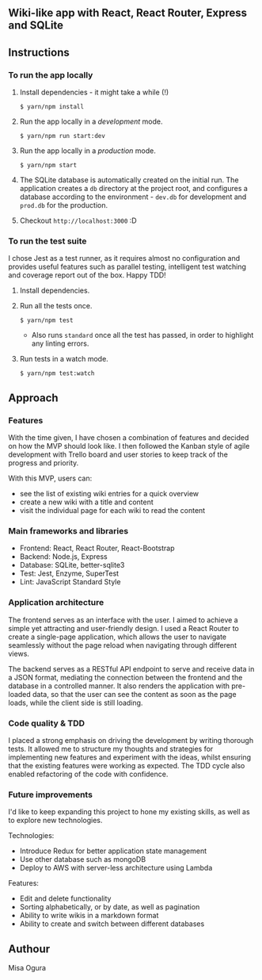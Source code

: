 ## Wiki-like app with React, React Router, Express and SQLite

## Instructions

### To run the app locally
1. Install dependencies - it might take a while (!)
    ```
    $ yarn/npm install
    ```
    
2. Run the app locally in a _development_ mode.
    ```
    $ yarn/npm run start:dev
    ```
    
3. Run the app locally in a _production_ mode.
    ```
    $ yarn/npm start
    ```
    
4. The SQLite database is automatically created on the initial run. The application
creates a `db` directory at the project root, and configures a database according to
the environment - `dev.db` for development and `prod.db` for the production. 

5. Checkout `http://localhost:3000` :D


### To run the test suite
I chose Jest as a test runner, as it requires almost no configuration
and provides useful features such as parallel testing, intelligent test
watching and coverage report out of the box. Happy TDD!

1. Install dependencies.

2. Run all the tests once.
    ```
    $ yarn/npm test
    ``` 
    - Also runs `standard` once all the test has passed, in order to
    highlight any linting errors.

3. Run tests in a watch mode.
    ```
    $ yarn/npm test:watch
    ```

## Approach

### Features
With the time given, I have chosen a combination of features and decided on how
the MVP should look like. I then followed the Kanban style of agile development
with Trello board and user stories to keep track of the progress and priority. 

With this MVP, users can:
- see the list of existing wiki entries for a quick overview
- create a new wiki with a title and content
- visit the individual page for each wiki to read the content 

### Main frameworks and libraries
- Frontend: React, React Router, React-Bootstrap
- Backend: Node.js, Express
- Database: SQLite, better-sqlite3
- Test: Jest, Enzyme, SuperTest
- Lint: JavaScript Standard Style

### Application architecture
The frontend serves as an interface with the user. I aimed to achieve a simple yet
attracting and user-friendly design. I used a React Router to create a single-page
application, which allows the user to navigate seamlessly without the page reload
when navigating through different views.

The backend serves as a RESTful API endpoint to serve and receive data in a JSON
format, mediating the connection between the frontend and the database in a controlled
manner. It also renders the application with pre-loaded data, so that the user can
see the content as soon as the page loads, while the client side is still loading.

### Code quality & TDD
I placed a strong emphasis on driving the development by writing thorough tests.
It allowed me to structure my thoughts and strategies for implementing new features 
and experiment with the ideas, whilst ensuring that the existing features were working
as expected. The TDD cycle also enabled refactoring of the code with confidence.

### Future improvements
I'd like to keep expanding this project to hone my existing skills, as well as
to explore new technologies.

Technologies:
- Introduce Redux for better application state management
- Use other database such as mongoDB
- Deploy to AWS with server-less architecture using Lambda

Features:
- Edit and delete functionality
- Sorting alphabetically, or by date, as well as pagination
- Ability to write wikis in a markdown format
- Ability to create and switch between different databases

## Authour

Misa Ogura